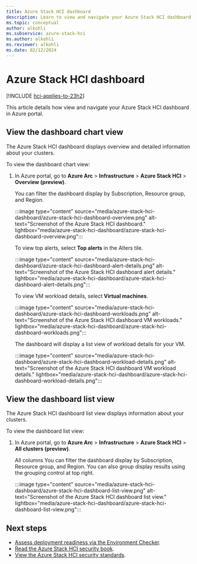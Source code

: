 ```yaml
---
title: Azure Stack HCI dashboard
description: Learn to view and navigate your Azure Stack HCI dashboard in Azure portal.
ms.topic: conceptual
author: alkohli
ms.subservice: azure-stack-hci
ms.author: alkohli
ms.reviewer: alkohli
ms.date: 02/12/2024
---
```


# Azure Stack HCI dashboard

[!INCLUDE [hci-applies-to-23h2](../../includes/hci-applies-to-23h2.md)]

This article details how view and navigate your Azure Stack HCI dashboard in Azure portal.

## View the dashboard chart view

The Azure Stack HCI dashboard displays overview and detailed information about your clusters.

To view the dashboard chart view:

1. In Azure portal, go to **Azure Arc** > **Infrastructure** > **Azure Stack HCI** > **Overview (preview)**.

   You can filter the dashboard display by Subscription, Resource group, and Region.

   :::image type="content" source="media/azure-stack-hci-dashboard/azure-stack-hci-dashboard-overview.png" alt-text="Screenshot of the Azure Stack HCI dashboard." lightbox="media/azure-stack-hci-dashboard/azure-stack-hci-dashboard-overview.png":::

   To view top alerts, select **Top alerts** in the Alters tile.

   :::image type="content" source="media/azure-stack-hci-dashboard/azure-stack-hci-dashboard-alert-details.png" alt-text="Screenshot of the Azure Stack HCI dashboard alert details." lightbox="media/azure-stack-hci-dashboard/azure-stack-hci-dashboard-alert-details.png":::

   To view VM workload details, select **Virtual machines**.

   :::image type="content" source="media/azure-stack-hci-dashboard/azure-stack-hci-dashboard-workloads.png" alt-text="Screenshot of the Azure Stack HCI dashboard VM workloads." lightbox="media/azure-stack-hci-dashboard/azure-stack-hci-dashboard-workloads.png":::

   The dashboard will display a list view of workload details for your VM.

   :::image type="content" source="media/azure-stack-hci-dashboard/azure-stack-hci-dashboard-workload-details.png" alt-text="Screenshot of the Azure Stack HCI dashboard VM workload details." lightbox="media/azure-stack-hci-dashboard/azure-stack-hci-dashboard-workload-details.png":::

## View the dashboard list view

The Azure Stack HCI dashboard list view displays information about your clusters.

To view the dashboard list view:

1. In Azure portal, go to **Azure Arc** > **Infrastructure** > **Azure Stack HCI** > **All clusters (preview)**.

   All columns You can filter the dashboard display by Subscription, Resource group, and Region. You can also group display results using the grouping control at top right.

   :::image type="content" source="media/azure-stack-hci-dashboard/azure-stack-hci-dashboard-list-view.png" alt-text="Screenshot of the Azure Stack HCI dashboard list view." lightbox="media/azure-stack-hci-dashboard/azure-stack-hci-dashboard-list-view.png":::

## Next steps

- [Assess deployment readiness via the Environment Checker](../manage/use-environment-checker.md).
- [Read the Azure Stack HCI security book](https://assetsprod.microsoft.com/mpn/azure-stack-hci-security-book.pdf).
- [View the Azure Stack HCI security standards](/azure-stack/hci/assurance/azure-stack-security-standards).
